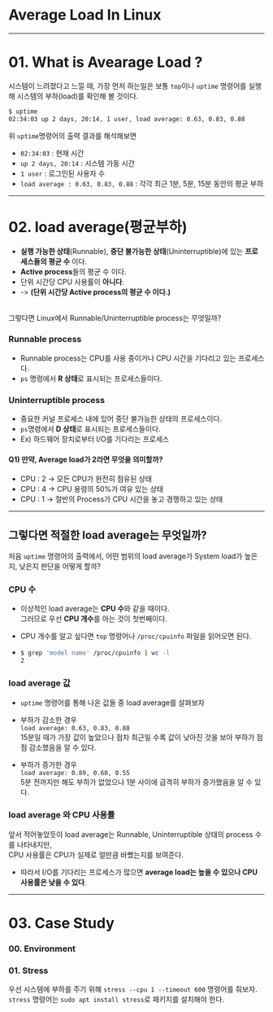# Average Load In Linux
___
# 01. What is Avearage Load ?
시스템이 느려졌다고 느낄 때, 가장 먼저 하는일은 보통 `top`이나 `uptime` 명령어를 실행해 시스템의 부하(load)를 확인해 볼 것이다.

```bash
$ uptime
02:34:03 up 2 days, 20:14, 1 user, load average: 0.63, 0.83, 0.88
```
위 `uptime`명령어의 출력 결과를 해석해보면</br>
- `02:34:03`  : 현재 시간
- `up 2 days, 20:14` : 시스템 가동 시간
- `1 user` : 로그인된 사용자 수
- `load average : 0.63, 0.83, 0.88` : 각각 최근 1분, 5분, 15분 동안의 평균 부하
___
# 02. load average(평균부하)
- **실행 가능한 상태**(Runnable), **중단 불가능한 상태**(Uninterruptible)에 있는 **프로세스들의 평균 수** 이다.
- **Active process**들의 평균 수 이다. 
- 단위 시간당 CPU 사용률이 **아니다**.
- -> **(단위 시간당 Active process의 평균 수 이다.)**

</br>
그렇다면 Linux에서 Runnable/Uninterruptible process는 무엇일까?
</br>

  ### Runnable process
  - Runnable process는 CPU를 사용 중이거나 CPU 시간을 기다리고 있는 프로세스다.
  - `ps` 명령에서 **R 상태**로 표시되는 프로세스들이다.
  
  ### Uninterruptible process
  - 중요한 커널 프로세스 내에 있어 중단 불가능한 상태의 프로세스이다.
  - `ps`명령에서 **D 상태**로 표시되는 프로세스들이다.
  - Ex) 하드웨어 장치로부터 I/O를 기다리는 프로세스

  #### Q1) 만약, Average load가 2라면 무엇을 의미할까?
  - CPU : 2 -> 모든 CPU가 완전히 점유된 상태
  - CPU : 4 -> CPU 용령의 50%가 여유 있는 상태
  - CPU : 1 -> 절반의 Process가 CPU 시간을 놓고 경쟁하고 있는 상태

___
## 그렇다면 적절한 load average는 무엇일까?
처음 `uptime` 명령어의 출력에서, 어떤 범위의 load average가 System load가 높은지, 낮은지 판단을 어떻게 할까?
</br>
### CPU 수
- 이상적인 load average는 **CPU 수**와 같을 때이다. </br> 그러므로 우선 **CPU 개수**를 아는 것이 첫번째이다.
- CPU 개수를 알고 싶다면 `top` 명령어나 `/proc/cpuinfo` 파일을 읽어오면 된다.

- ```bash
  $ grep 'model name' /proc/cpuinfo | wc -l
  2
  ```

### load average 값
- `uptime` 명령어를 통해 나온 값들 중 load average를 살펴보자</br>

- 부하가 감소한 경우</br>
  `load average: 0.63, 0.83, 0.88`</br>
  15분일 때가 가장 값이 높았으나 점차 최근일 수록 값이 낮아진 것을 보아 부하가 점점 감소했음을 알 수 있다.

  
- 부하가 증가한 경우 </br>
  `load average: 0.89, 0.60, 0.55`</br>
  5분 전까지만 해도 부하가 없었으나 1분 사이에 급격히 부하가 증가했음을 알 수 있다.

### load average 와 CPU 사용률
앞서 적어놓았듯이 load average는 Runnable, Uninterruptible 상태의 process 수를 나타내지만,</br>CPU 사용률은 CPU가 실제로 얼만큼 바빴는지를 보여준다.
- 따라서 I/O를 기다리는 프로세스가 많으면 **average load는 높을 수 있으나 CPU 사용률은 낮을 수 있다**.

___
# 03. Case Study
### 00. Environment
### 01. Stress
우선 시스템에 부하를 주기 위해  ```stress --cpu 1 --timeout 600``` 명령어를 줘보자.
`stress` 명령어는 `sudo apt install stress`로 패키지를 설치해야 한다.

### 
